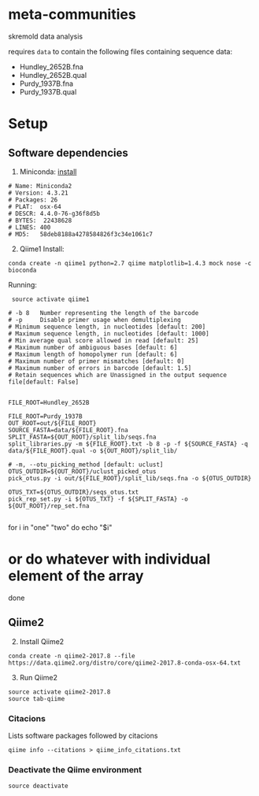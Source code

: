 # meta-communities

skremold data analysis


requires `data` to contain the following files containing sequence data:

* Hundley_2652B.fna
* Hundley_2652B.qual
* Purdy_1937B.fna
* Purdy_1937B.qual


# Setup
## Software dependencies

1. Miniconda: [install](https://conda.io/docs/user-guide/install/index.html)
```
# Name: Miniconda2
# Version: 4.3.21
# Packages: 26
# PLAT:  osx-64
# DESCR: 4.4.0-76-g36f8d5b
# BYTES:  22438628
# LINES: 400
# MD5:   58deb8188a4278584826f3c34e1061c7
```

2. Qiime1
Install:
```
conda create -n qiime1 python=2.7 qiime matplotlib=1.4.3 mock nose -c bioconda
```

Running:

```
 source activate qiime1

# -b 8   Number representing the length of the barcode
# -p     Disable primer usage when demultiplexing
# Minimum sequence length, in nucleotides [default: 200]
# Maximum sequence length, in nucleotides [default: 1000]
# Min average qual score allowed in read [default: 25]
# Maximum number of ambiguous bases [default: 6]
# Maximum length of homopolymer run [default: 6]
# Maximum number of primer mismatches [default: 0]
# Maximum number of errors in barcode [default: 1.5]
# Retain sequences which are Unassigned in the output sequence file[default: False]


FILE_ROOT=Hundley_2652B

FILE_ROOT=Purdy_1937B
OUT_ROOT=out/${FILE_ROOT}
SOURCE_FASTA=data/${FILE_ROOT}.fna
SPLIT_FASTA=${OUT_ROOT}/split_lib/seqs.fna
split_libraries.py -m ${FILE_ROOT}.txt -b 8 -p -f ${SOURCE_FASTA} -q data/${FILE_ROOT}.qual -o ${OUT_ROOT}/split_lib/

# -m, --otu_picking_method [default: uclust]
OTUS_OUTDIR=${OUT_ROOT}/uclust_picked_otus
pick_otus.py -i out/${FILE_ROOT}/split_lib/seqs.fna -o ${OTUS_OUTDIR}

OTUS_TXT=${OTUS_OUTDIR}/seqs_otus.txt
pick_rep_set.py -i ${OTUS_TXT} -f ${SPLIT_FASTA} -o ${OUT_ROOT}/rep_set.fna


```




for i in "one" "two"
do
   echo "$i"
   # or do whatever with individual element of the array
done
















## Qiime2


2. Install Qiime2
```
conda create -n qiime2-2017.8 --file https://data.qiime2.org/distro/core/qiime2-2017.8-conda-osx-64.txt
```

3. Run Qiime2

```
source activate qiime2-2017.8
source tab-qiime
```



### Citacions

Lists software packages followed by citacions

```
qiime info --citations > qiime_info_citations.txt
```


### Deactivate the Qiime environment

```
source deactivate
```
